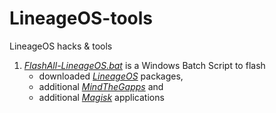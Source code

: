 # LineageOS-tools
LineageOS hacks &amp; tools
1. *[FlashAll-LineageOS.bat](https://github.com/eapo/LineageOS-tools/blob/main/FlashAll-LineageOS.bat)* is a Windows Batch Script to flash
   - downloaded *[LineageOS](https://lineageos.org/)* packages,
   - additional *[MindTheGapps](https://wiki.lineageos.org/gapps)* and 
   - additional *[Magisk](https://github.com/topjohnwu/Magisk/releases)* applications
